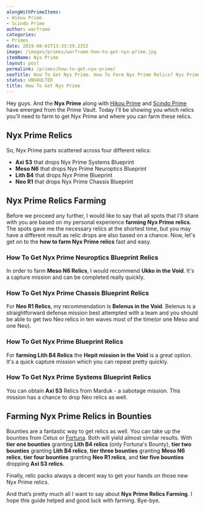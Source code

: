 ```yaml
---
alongWithPrimeItems:
- Hikou Prime
- Scindo Prime
author: warframe
categories:
- Primes
date: 2019-08-01T13:33:59.235Z
image: /images/primes/warframe-how-to-get-nyx-prime.jpg
itemName: Nyx Prime
layout: post
permalink: /primes/how-to-get-nyx-prime/
seoTitle: How To Get Nyx Prime. How To Farm Nyx Prime Relics? Nyx Prime Unvaulted!
status: UNVAULTED
title: How To Get Nyx Prime
---
```

<p>Hey guys. And the <strong>Nyx Prime</strong> along with <a href="/primes/how-to-get-hikou-prime/" title="How To Get Hikou Prime">Hikou Prime</a> and <a href="/primes/how-to-get-scindo-prime/" title="How To Get Scindo Prime">Scindo Prime</a> have emerged from the Prime Vault. Today I'll be showing you which relics you'll need to farm to get Nyx Prime and where you can farm these relics.</p><!--more--> <h2>Nyx Prime Relics</h2> <p>So, Nyx Prime parts scattered across four different relics:</p> <ul>  <li> <b>Axi S3</b> that drops Nyx Prime Systems Blueprint </li>  <li> <b>Meso N6</b> that drops Nyx Prime Neuroptics Blueprint </li>  <li> <b>Lith B4</b> that drops Nyx Prime Blueprint </li>  <li> <b>Neo R1</b> that drops Nyx Prime Chassis Blueprint </li>  </ul> <h2>Nyx Prime Relics Farming</h2> <p>Before we proceed any further, I would like to say that all spots that I'll share with you are based on my personal experience <strong>farming Nyx Prime relics</strong>. The spots gave me the necessary relics at the shortest time, but you may have a different result as relic drops are also based on a chance. Now, let's get on to the <strong>how to farm Nyx Prime relics</strong> fast and easy.</p>  <h3>How To Get Nyx Prime Neuroptics Blueprint Relics</h3>     <p>In order to farm <b>Meso N6 Relics</b>, I would recommend <b>Ukko in the Void</b>. It's a capture mission and can be completed really quickly.</p>     <h3>How To Get Nyx Prime Chassis Blueprint Relics</h3>     <p>For <b>Neo R1 Relics</b>, my recommendation is <b>Belenus in the Void</b>. Belenus is a straightforward defense mission best attempted with a team and you should be able to get two Neo relics in ten waves most of the time(or one Meso and one Neo).</p>     <h3>How To Get Nyx Prime Blueprint Relics</h3>     <p>For <strong>farming Lith B4 Relics</strong> the <b>Hepit mission in the Void</b> is a great option. It's a quick capture mission which you can repeat pretty quickly.</p>     <h3>How To Get Nyx Prime Systems Blueprint Relics</h3>     <p>You can obtain <b>Axi S3</b> Relics from Marduk - a sabotage mission. This mission has a chance to drop Neo relics as well.</p>      <h2>Farming Nyx Prime Relics in Bounties</h2> <p>Bounties are a fantastic way to get relics as well. You can take up the bounties from Cetus or <a href="/fortuna/" title="Warframe Fortuna">Fortuna</a>. Both will yield almost similar results.    With <b>tier one bounties</b> granting <b>Lith B4 relics</b>  (only Fortuna's Bounty),          <b>tier two bounties</b> granting <b>Lith B4 relics</b>,        <b>tier three bounties</b> granting <b>Meso N6 relics</b>,        <b>tier four bounties</b> granting <b>Neo R1 relics</b>,       and <b>tier five bounties</b> dropping <b>Axi S3 relics</b>.      <p>Finally, relic packs always a decent way to get your hands on those new Nyx Prime relics.</p> <p>And that’s pretty much all I want to say about <strong>Nyx Prime Relics Farming</strong>. I hope this guide helped and good luck with farming. Bye-bye.</p>